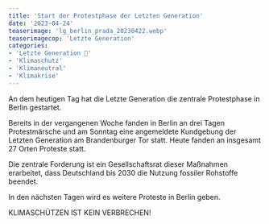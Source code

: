 ```yaml
---
title: 'Start der Protestphase der Letzten Generation'
date: '2023-04-24'
teaserimage: 'lg_berlin_prada_20230422.webp'
teaserimagecop: 'Letzte Generation'
categories:
- 'Letzte Generation 🧡'
- 'Klimaschutz'
- 'Klimaneutral'
- 'Klimakrise'
---
```


An dem heutigen Tag hat die Letzte Generation die zentrale Protestphase in Berlin gestartet.

Bereits in der vergangenen Woche fanden in Berlin an drei Tagen Protestmärsche und am Sonntag eine angemeldete Kundgebung der Letzten Generation am Brandenburger Tor statt. Heute fanden an insgesamt 27 Orten Proteste statt.

Die zentrale Forderung ist ein Gesellschaftsrat dieser Maßnahmen erarbeitet, dass Deutschland bis 2030 die Nutzung fossiler Rohstoffe beendet.

In den nächsten Tagen wird es weitere Proteste in Berlin geben.

KLIMASCHÜTZEN IST KEIN VERBRECHEN!
